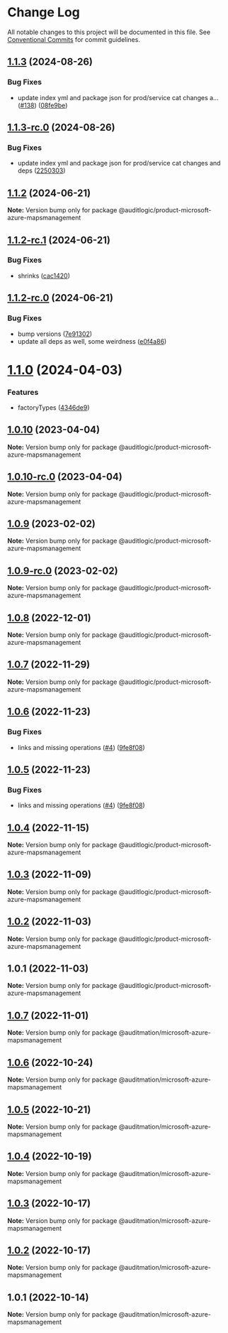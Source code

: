 # Change Log

All notable changes to this project will be documented in this file.
See [Conventional Commits](https://conventionalcommits.org) for commit guidelines.

## [1.1.3](https://github.com/auditlogic/product/compare/@auditlogic/product-microsoft-azure-mapsmanagement@1.1.2...@auditlogic/product-microsoft-azure-mapsmanagement@1.1.3) (2024-08-26)


### Bug Fixes

* update index yml and package json for prod/service cat changes a… ([#138](https://github.com/auditlogic/product/issues/138)) ([08fe9be](https://github.com/auditlogic/product/commit/08fe9beb1c8457462a19bc69caa02e6212d97e1a))





## [1.1.3-rc.0](https://github.com/auditlogic/product/compare/@auditlogic/product-microsoft-azure-mapsmanagement@1.1.2...@auditlogic/product-microsoft-azure-mapsmanagement@1.1.3-rc.0) (2024-08-26)


### Bug Fixes

* update index yml and package json for prod/service cat changes and deps ([2250303](https://github.com/auditlogic/product/commit/225030363a363608240135b7ebed386b28f01e4b))





## [1.1.2](https://github.com/auditlogic/product/compare/@auditlogic/product-microsoft-azure-mapsmanagement@1.1.2-rc.1...@auditlogic/product-microsoft-azure-mapsmanagement@1.1.2) (2024-06-21)

**Note:** Version bump only for package @auditlogic/product-microsoft-azure-mapsmanagement





## [1.1.2-rc.1](https://github.com/auditlogic/product/compare/@auditlogic/product-microsoft-azure-mapsmanagement@1.1.2-rc.0...@auditlogic/product-microsoft-azure-mapsmanagement@1.1.2-rc.1) (2024-06-21)


### Bug Fixes

* shrinks ([cac1420](https://github.com/auditlogic/product/commit/cac14200fefcd8183ab69fe89a47bd3f70f563e9))





## [1.1.2-rc.0](https://github.com/auditlogic/product/compare/@auditlogic/product-microsoft-azure-mapsmanagement@1.1.0...@auditlogic/product-microsoft-azure-mapsmanagement@1.1.2-rc.0) (2024-06-21)


### Bug Fixes

* bump versions ([7e91302](https://github.com/auditlogic/product/commit/7e913023b8b312150ed7762c32fbbe616be71de5))
* update all deps as well, some weirdness ([e0f4a86](https://github.com/auditlogic/product/commit/e0f4a864714e2d3de6bbf3da014d5312fe53be2f))





# [1.1.0](https://github.com/auditlogic/product/compare/@auditlogic/product-microsoft-azure-mapsmanagement@1.0.10...@auditlogic/product-microsoft-azure-mapsmanagement@1.1.0) (2024-04-03)


### Features

* factoryTypes ([4346de9](https://github.com/auditlogic/product/commit/4346de92693aee892fccf725338ffc7b80ab182b))





## [1.0.10](https://github.com/auditlogic/product/compare/@auditlogic/product-microsoft-azure-mapsmanagement@1.0.9...@auditlogic/product-microsoft-azure-mapsmanagement@1.0.10) (2023-04-04)

**Note:** Version bump only for package @auditlogic/product-microsoft-azure-mapsmanagement





## [1.0.10-rc.0](https://github.com/auditlogic/product/compare/@auditlogic/product-microsoft-azure-mapsmanagement@1.0.9...@auditlogic/product-microsoft-azure-mapsmanagement@1.0.10-rc.0) (2023-04-04)

**Note:** Version bump only for package @auditlogic/product-microsoft-azure-mapsmanagement





## [1.0.9](https://github.com/auditlogic/product/compare/@auditlogic/product-microsoft-azure-mapsmanagement@1.0.8...@auditlogic/product-microsoft-azure-mapsmanagement@1.0.9) (2023-02-02)

**Note:** Version bump only for package @auditlogic/product-microsoft-azure-mapsmanagement





## [1.0.9-rc.0](https://github.com/auditlogic/product/compare/@auditlogic/product-microsoft-azure-mapsmanagement@1.0.8...@auditlogic/product-microsoft-azure-mapsmanagement@1.0.9-rc.0) (2023-02-02)

**Note:** Version bump only for package @auditlogic/product-microsoft-azure-mapsmanagement





## [1.0.8](https://github.com/auditlogic/product/compare/@auditlogic/product-microsoft-azure-mapsmanagement@1.0.7...@auditlogic/product-microsoft-azure-mapsmanagement@1.0.8) (2022-12-01)

**Note:** Version bump only for package @auditlogic/product-microsoft-azure-mapsmanagement





## [1.0.7](https://github.com/auditlogic/product/compare/@auditlogic/product-microsoft-azure-mapsmanagement@1.0.6...@auditlogic/product-microsoft-azure-mapsmanagement@1.0.7) (2022-11-29)

**Note:** Version bump only for package @auditlogic/product-microsoft-azure-mapsmanagement





## [1.0.6](https://github.com/auditlogic/product/compare/@auditlogic/product-microsoft-azure-mapsmanagement@1.0.4...@auditlogic/product-microsoft-azure-mapsmanagement@1.0.6) (2022-11-23)


### Bug Fixes

* links and missing operations ([#4](https://github.com/auditlogic/product/issues/4)) ([9fe8f08](https://github.com/auditlogic/product/commit/9fe8f08fe7c57fdb79f991ac35bd6ac2e7dcad38))





## [1.0.5](https://github.com/auditlogic/product/compare/@auditlogic/product-microsoft-azure-mapsmanagement@1.0.4...@auditlogic/product-microsoft-azure-mapsmanagement@1.0.5) (2022-11-23)


### Bug Fixes

* links and missing operations ([#4](https://github.com/auditlogic/product/issues/4)) ([9fe8f08](https://github.com/auditlogic/product/commit/9fe8f08fe7c57fdb79f991ac35bd6ac2e7dcad38))





## [1.0.4](https://github.com/auditlogic/product/compare/@auditlogic/product-microsoft-azure-mapsmanagement@1.0.3...@auditlogic/product-microsoft-azure-mapsmanagement@1.0.4) (2022-11-15)

**Note:** Version bump only for package @auditlogic/product-microsoft-azure-mapsmanagement





## [1.0.3](https://github.com/auditlogic/product/compare/@auditlogic/product-microsoft-azure-mapsmanagement@1.0.2...@auditlogic/product-microsoft-azure-mapsmanagement@1.0.3) (2022-11-09)

**Note:** Version bump only for package @auditlogic/product-microsoft-azure-mapsmanagement





## [1.0.2](https://github.com/auditlogic/product/compare/@auditlogic/product-microsoft-azure-mapsmanagement@1.0.1...@auditlogic/product-microsoft-azure-mapsmanagement@1.0.2) (2022-11-03)

**Note:** Version bump only for package @auditlogic/product-microsoft-azure-mapsmanagement





## 1.0.1 (2022-11-03)

**Note:** Version bump only for package @auditlogic/product-microsoft-azure-mapsmanagement





## [1.0.7](https://github.com/auditmation/store-content/compare/@auditmation/microsoft-azure-mapsmanagement@1.0.6...@auditmation/microsoft-azure-mapsmanagement@1.0.7) (2022-11-01)

**Note:** Version bump only for package @auditmation/microsoft-azure-mapsmanagement





## [1.0.6](https://github.com/auditmation/store-content/compare/@auditmation/microsoft-azure-mapsmanagement@1.0.5...@auditmation/microsoft-azure-mapsmanagement@1.0.6) (2022-10-24)

**Note:** Version bump only for package @auditmation/microsoft-azure-mapsmanagement





## [1.0.5](https://github.com/auditmation/store-content/compare/@auditmation/microsoft-azure-mapsmanagement@1.0.4...@auditmation/microsoft-azure-mapsmanagement@1.0.5) (2022-10-21)

**Note:** Version bump only for package @auditmation/microsoft-azure-mapsmanagement





## [1.0.4](https://github.com/auditmation/store-content/compare/@auditmation/microsoft-azure-mapsmanagement@1.0.3...@auditmation/microsoft-azure-mapsmanagement@1.0.4) (2022-10-19)

**Note:** Version bump only for package @auditmation/microsoft-azure-mapsmanagement





## [1.0.3](https://github.com/auditmation/store-content/compare/@auditmation/microsoft-azure-mapsmanagement@1.0.2...@auditmation/microsoft-azure-mapsmanagement@1.0.3) (2022-10-17)

**Note:** Version bump only for package @auditmation/microsoft-azure-mapsmanagement





## [1.0.2](https://github.com/auditmation/store-content/compare/@auditmation/microsoft-azure-mapsmanagement@1.0.1...@auditmation/microsoft-azure-mapsmanagement@1.0.2) (2022-10-17)

**Note:** Version bump only for package @auditmation/microsoft-azure-mapsmanagement





## 1.0.1 (2022-10-14)

**Note:** Version bump only for package @auditmation/microsoft-azure-mapsmanagement
